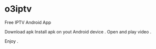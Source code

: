 # o3iptv
Free IPTV Android App 

Download apk 
Install apk on yout Android device . 
Open and play video .

Enjoy . 



